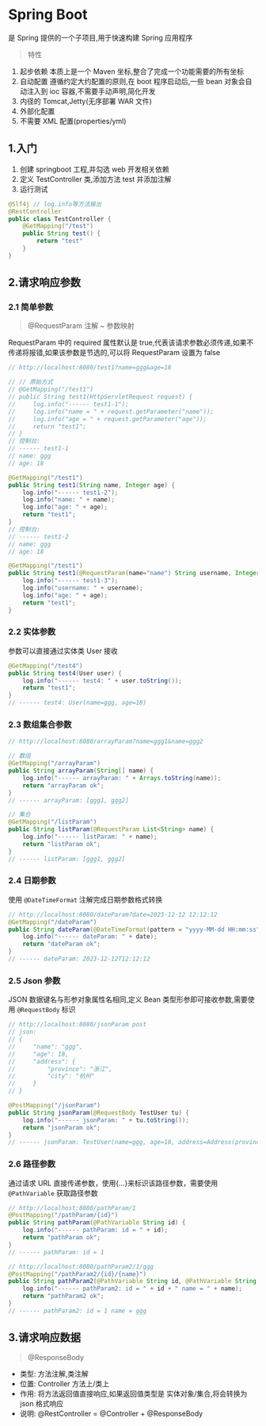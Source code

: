 # Spring Boot

是 Spring 提供的一个子项目,用于快速构建 Spring 应用程序

> 特性

1. 起步依赖 本质上是一个 Maven 坐标,整合了完成一个功能需要的所有坐标
2. 自动配置 遵循约定大约配置的原则,在 boot 程序启动后,一些 bean 对象会自动注入到 ioc 容器,不需要手动声明,简化开发
3. 内径的 Tomcat,Jetty(无序部署 WAR 文件)
4. 外部化配置
5. 不需要 XML 配置(properties/yml)

## 1.入门

1. 创建 springboot 工程,并勾选 web 开发相关依赖
2. 定义 TestController 类,添加方法 test 并添加注解
3. 运行测试

```java
@Slf4j // log.info等方法输出
@RestController
public class TestController {
    @GetMapping("/test")
    public String test() {
        return "test"
    }
}
```

## 2.请求响应参数

### 2.1 简单参数

> @RequestParam 注解 ~ 参数映射

RequestParam 中的 required 属性默认是 true,代表该请求参数必须传递,如果不传递将报错,如果该参数是节选的,可以将 RequestParam 设置为 false

```java
// http://localhost:8080/test1?name=ggg&age=18

// // 原始方式
// @GetMapping("/test1")
// public String test1(HttpServletRequest request) {
//     log.info("------ test1-1");
//     log.info("name = " + request.getParameter("name"));
//     log.info("age = " + request.getParameter("age"));
//     return "test1";
// }
// 控制台:
// ------ test1-1
// name: ggg
// age: 18

@GetMapping("/test1")
public String test1(String name, Integer age) {
    log.info("------ test1-2");
    log.info("name: " + name);
    log.info("age: " + age);
    return "test1";
}
// 控制台:
// ------ test1-2
// name: ggg
// age: 18

@GetMapping("/test1")
public String test1(@RequestParam(name="name") String username, Integer age) {
    log.info("------ test1-3");
    log.info("username: " + username);
    log.info("age: " + age);
    return "test1";
}
```

### 2.2 实体参数

参数可以直接通过实体类 User 接收

```java
@GetMapping("/test4")
public String test4(User user) {
    log.info("------ test4: " + user.toString());
    return "test1";
}
// ------ test4: User(name=ggg, age=18)
```

### 2.3 数组集合参数

```java
// http://localhost:8080/arrayParam?name=ggg1&name=ggg2

// 数组
@GetMapping("/arrayParam")
public String arrayParam(String[] name) {
    log.info("------ arrayParam: " + Arrays.toString(name));
    return "arrayParam ok";
}
// ------ arrayParam: [ggg1, ggg2]

// 集合
@GetMapping("/listParam")
public String listParam(@RequestParam List<String> name) {
    log.info("------ listParam: " + name);
    return "listParam ok";
}
// ------ listParam: [ggg1, ggg2]
```

### 2.4 日期参数

使用 `@DateTimeFormat` 注解完成日期参数格式转换

```java
// http://localhost:8080/dateParam?date=2023-12-12 12:12:12
@GetMapping("/dateParam")
public String dateParam(@DateTimeFormat(pattern = "yyyy-MM-dd HH:mm:ss") LocalDateTime date) {
    log.info("------ dateParam: " + date);
    return "dateParam ok";
}
// ------ dateParam: 2023-12-12T12:12:12
```

### 2.5 Json 参数

JSON 数据键名与形参对象属性名相同,定义 Bean 类型形参即可接收参数,需要使用 `@RequestBody` 标识

```java
// http://localhost:8080/jsonParam post
// json:
// {
//     "name": "ggg",
//     "age": 18,
//     "address": {
//         "province": "浙江",
//         "city": "杭州"
//     }
// }

@PostMapping("/jsonParam")
public String jsonParam(@RequestBody TestUser tu) {
    log.info("------ jsonParam: " + tu.toString());
    return "jsonParam ok";
}
// ------ jsonParam: TestUser(name=ggg, age=18, address=Address(province=浙江, city=杭州))
```

### 2.6 路径参数

通过请求 URL 直接传递参数，使用{...}来标识该路径参数，需要使用 `@PathVariable` 获取路径参数

```java
// http://localhost:8080/pathParam/1
@PostMapping("/pathParam/{id}")
public String pathParam(@PathVariable String id) {
    log.info("------ pathParam: id = " + id);
    return "pathParam ok";
}
// ------ pathParam: id = 1

// http://localhost:8080/pathParam2/1/ggg
@PostMapping("/pathParam2/{id}/{name}")
public String pathParam2(@PathVariable String id, @PathVariable String name) {
    log.info("------ pathParam2: id = " + id + " name = " + name);
    return "pathParam2 ok";
}
// ------ pathParam2: id = 1 name = ggg
```

## 3.请求响应数据

> @ResponseBody

- 类型: 方法注解,类注解
- 位置: Controller 方法上/类上
- 作用: 将方法返回值直接响应,如果返回值类型是 实体对象/集合,将会转换为 json 格式响应
- 说明: @RestController = @Controller + @ResponseBody
